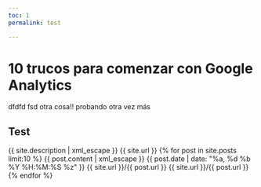 ```yaml
---
toc: 1
permalink: test

---
```


# 10 trucos para comenzar con Google Analytics

dfdfd fsd otra cosa!! probando otra vez más

## Test 


<channel>
    <title>{{ site.name | xml_escape }}</title>
    <description>{{ site.description | xml_escape }}</description>
    <link>{{ site.url }}</link>
    <atom:link href="{{ site.url }}/feed.xml" rel="self" type="application/rss+xml" />
    {% for post in site.posts limit:10 %}
      <item>
        <title>{{ post.title | xml_escape }}</title>
        <description>{{ post.content | xml_escape }}</description>
        <pubDate>{{ post.date | date: "%a, %d %b %Y %H:%M:%S %z" }}</pubDate>
        <link>{{ site.url }}/{{ post.url }}</link>
        <guid isPermaLink="true">{{ site.url }}/{{ post.url }}</guid>
      </item>
    {% endfor %}
  </channel>

<!--stackedit_data:
eyJoaXN0b3J5IjpbMTA0OTI3MDk2NiwxNDA5NjI0Mzg2LDIxMz
k4MjUyMDMsNzQ3MDUyNDkzLC0xNzMwOTU2NzA2LC0xNzU0OTA3
NTgyLDE3MDI2OTgxMTUsMTcwMjY5ODExNSw4NDI0MTU3MzAsLT
E0NDQyNTExNTMsLTI3MjUyNjc1OSw3NTM0MDYwMTYsLTEwMjQ4
MDM2NDYsLTczOTk5MzQyNywtMjAyMDcxNTg2OV19
-->